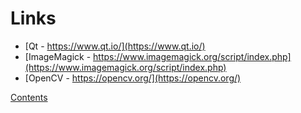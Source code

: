 # Links

 * [Qt - https://www.qt.io/](https://www.qt.io/)
 * [ImageMagick - https://www.imagemagick.org/script/index.php](https://www.imagemagick.org/script/index.php)
 * [OpenCV - https://opencv.org/](https://opencv.org/)

[Contents](README.md)